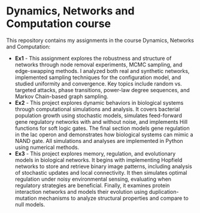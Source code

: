 
# Dynamics, Networks and Computation course

This repository contains my assignments in the course Dynamics, Networks and Computation:

- **Ex1** - This assignment explores the robustness and structure of networks through node removal experiments, MCMC sampling, and edge-swapping methods.
     I analyzed both real and synthetic networks, implemented sampling techniques for the configuration model, and studied uniformity and convergence.
     Key topics include random vs. targeted attacks, phase transitions, power-law degree sequences, and Markov Chain-based graph sampling.
- **Ex2** - This project explores dynamic behaviors in biological systems through computational simulations and analysis. It covers bacterial population growth using stochastic models, simulates feed-forward gene      regulatory networks with and without noise, and implements Hill functions for soft logic gates. The final section models gene regulation in the lac operon and demonstrates how biological systems can mimic a NAND      gate. All simulations and analyses are implemented in Python using numerical methods.
- **Ex3** - This project explores memory, regulation, and evolutionary models in biological networks. It begins with implementing Hopfield networks to store and retrieve binary image patterns, including analysis of      stochastic updates and local connectivity. It then simulates optimal regulation under noisy environmental sensing, evaluating when regulatory strategies are beneficial. Finally, it examines protein interaction      networks and models their evolution using duplication-mutation mechanisms to analyze structural properties and compare to null models.
